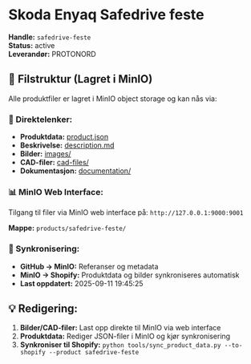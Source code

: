 # Skoda Enyaq Safedrive feste

**Handle:** `safedrive-feste`  
**Status:** active  
**Leverandør:** PROTONORD

## 📁 Filstruktur (Lagret i MinIO)

Alle produktfiler er lagret i MinIO object storage og kan nås via:

### 🔗 Direktelenker:
- **Produktdata:** [product.json](http://127.0.0.1:9000/products/safedrive-feste/product.json)
- **Beskrivelse:** [description.md](http://127.0.0.1:9000/products/safedrive-feste/description.md)
- **Bilder:** [images/](http://127.0.0.1:9000/products/safedrive-feste/images/)
- **CAD-filer:** [cad-files/](http://127.0.0.1:9000/products/safedrive-feste/cad-files/)
- **Dokumentasjon:** [documentation/](http://127.0.0.1:9000/products/safedrive-feste/documentation/)

### 📊 MinIO Web Interface:
Tilgang til filer via MinIO web interface på:
`http://127.0.0.1:9000:9001`

**Mappe:** `products/safedrive-feste/`

### 🔄 Synkronisering:
- **GitHub → MinIO:** Referanser og metadata
- **MinIO → Shopify:** Produktdata og bilder synkroniseres automatisk
- **Last oppdatert:** 2025-09-11 19:45:25

## 💡 Redigering:
1. **Bilder/CAD-filer:** Last opp direkte til MinIO via web interface
2. **Produktdata:** Rediger JSON-filer i MinIO og kjør synkronisering
3. **Synkroniser til Shopify:** `python tools/sync_product_data.py --to-shopify --product safedrive-feste`
